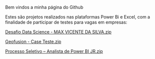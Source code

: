 Bem vindos a minha página do Github

Estes são projetos realizados nas plataformas Power Bi e Excel, com a finalidade de participar de testes para vagas em empresas:

[Desafio Data Science - MAX VICENTE DA SILVA.zip](https://github.com/maxvsilva/Projetos/files/8534356/Desafio.Data.Science.-.MAX.VICENTE.DA.SILVA.zip)

[Geofusion - Case Teste.zip](https://github.com/maxvsilva/Projetos/files/8655723/Geofusion.-.Case.Teste.zip)

[Processo Seletivo – Analista de Power BI JR.zip](https://github.com/maxvsilva/Projetos/files/8758674/Processo.Seletivo.Analista.de.Power.BI.JR.zip)
